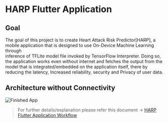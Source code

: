 # HARP Flutter Application

## Goal

 The goal of this project is to create Heart Attack Risk Predictor[HARP], a mobile application that is designed to use On-Device Machine Learning through  
inference of TFLite model file invoked by TensorFlow Interpreter. Doing so, the application works even without internet and fetches the output from the model that is integrated/embedded on the application itself, there by reducing the latency, Increased reliability, security and Privacy of user data.


## Architecture without Connectivity

![Finished App](https://github.com/VikranthAle/Flutter-Portfolio/blob/main/ContactCard-Flutter-App/MyCard.png)


> For further details/explanation please refer this document -> [HARP Flutter Application Workflow](https://github.com/AVcodeMaverick7/Model-inference-using-Tensorflow-Interpreter/blob/main/HARP-Flutter-App-Workflow.pdf)


